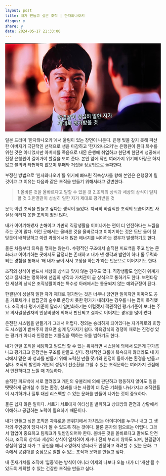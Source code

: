 ```yaml
---
layout: post
title: 내가 만들고 싶은 조직 | 한자와나오키
disqus: y
share: y
date: 2024-05-17 21:33:00
---
```


![한자와나오키](/images/naoki.JPG)

일본 드라마 ‘한자와나오키’에서 울림이 있는 장면이 나온다. 은행 빚을 갚지 못해 파산한 아버지가 극단적인 선택으로 생을 마감하고 ‘한자와나오키’는 은행원이 된다.복수를 위한 것은 아니었지만 아버지를 죽음으로 내몬 은행에 취업하고 한단계 한단계 성공해서 진정 은행원이 걸어가야 할길을 보여 준다. 본인 앞에 닥친 여러가지 위기에 아랑곳 하지 않고 불의와 타협하지 않으며 부패와 거짓을 정공법으로 돌파한다.  

부정한 방법으로 ‘한자와나오키’를 위기에 빠뜨린 직속상사를 향해 본인은 은행장이 될 것이고 그 이유는 다음과 같은 조직을 만들기 위해서라고 강변한다.

>1.올바른 것을 올바르다고 말할 수 있을 것
>2.조직의 상식과 세상의 상식이 일치할 것
>3.한결같이 성실히 일한 자가 제대로 평가받을 것

문득 이런 조직을 만들고 싶다는 생각이 들었다. 지극히 바람직한 조직의 모습이지만 사실상 이러지 못한 조직이 훨씬 많다.  

내가 이야기해봤자 손해이고 가만히 직장생활을 이어나가는 편이 더 안전하다는 느낌을 주는 곳이 많다. 이런 곳에서는 올바른 것을 올바르다고 이야기하는 것은 모난 돌이 정 맞듯이 배척당하고 이런 과정에서더 많은 에너지를 써야하는 경우가 발생하기도 한다.

물론 처음부터 의욕을 꺾지는 않는다. 수평적인 구조에서 솔직한 피드백을 주고 받는 문화라고 이야기하는 곳에서도 답정너는 존재하고 내가 낸 생각과 발언이 하나 둘 무력화되는 경험을 통해서 ‘왜 내가 굳이 사서 고생을 하는가’라는 반문으로 이어지기도 한다.  

조직의 상식이 반드시 세상의 상식과 맞지 않는 경우도 많다. 직장생활도 엄연히 위계가 있고 질서라는 명목하에 선임의 생각과 가치관이 곧 상식으로 통하기도 한다. 보편타당한 세상의 상식은 조직생활이라는 특수성 아래에서는 통용되지 않는 예외규정이 된다.  

한결같이 성실히 일한 자가 제대로 평가받는 것은 너무나 당연한 일이지만 이마저도 공을 가로채거나 협잡군의 술수로 온당치 못한 평가가 내려지는 경우를 나는 많이 목격했다. 조직마다 평가기준이 달라서 일반화하기는 어렵겠지  객관적인 평가기준이 보다는 주요 의사결정권자의 인상비평에 의해서 판단되고 결과로 이어지는 경우를 많이 봤다.  

온전한 시스템을 만들기가 그래서 어렵다. 정의는 승리하게 되어있다는 자기위로와 희망도 시스템이 받쳐주지 않으면 쉽게 망가지기 쉽다. 약육강식의 경쟁이 때로는 진정성 있는 평가가 아니라 인정받는 지름길을 택하는 우를 범하기도 한다.  

내가 만일 조직을 세팅하고 빌드업 할 수 있는 위치라면 시스템에 의해서 모든게 판가름 나고 평가되고 인정받는 구조를 만들고 싶다. 정치적인 그룹에 복속되지 않더라도 내 자리에서 맡은 바 성과를 만들기 위해 노력한 만큼 댓가와 인정이 돌아가는 환경을 만들고 싶다. 조직의 발전과 개인의 성장이 선순환을 그릴 수 있는 조직문화는 여러가지 관점에서 안전하다고 느낄 때 가능하다.  

솔직한 피드백에 서로 열려있고 개인의 유불리에 의해 판단하고 행동하지 않아도 일을 떳떳하게 끝마칠 수 있는 환경, 성과를 내는 사람이 더 많은 기회를 나눠가지고 조직원들이 시기하거나 질투 대신 리스펙할 수 있는 문화를 만들어 나가는 것이 중요하다.

물론 쉽지 않은 일이다. 서로가 서로에게 이타심을 발휘하고 상대방의 관점과 상황에서 이해하고 공감하는 노력이 필요하기 때문이다.  

내가 만들고 싶은 조직은 자유로운 분위기에서 가치있는 아이디어를 누구나 내고 그 생각의 주인공이 당자사가 될 수 있도록 하는 것이다. 물론 혼자의 힘으로는 어렵다. 그래서 협업이 중요하고 팀워크가 뒷받침되어야 한다. 올바른 것을 올바르다고 말해도 안전하고, 조직의 상식과 세상의 상식이 일치하여 재거나 잔꾀 부리지 않아도 되며, 한결같이 성실히 일한 자가 그 공헌을 애써 쇼잉하지 않더라도 인정하고 격려할 수 있는 문화. 그 속에서 공감대를 중심으로 일할 수 있는 조직과 문화를 만들고 싶다.    

내 존재가치를 조직에 ‘입증’하는 방식이 아니라 어제의 나보다 오늘 내가 더 ‘개선’될 수 있도록 계획할 수 있는 건강한 조직을 만들고 싶다.
